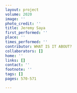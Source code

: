 ```yaml
---
layout: project
volume: 2020
image: ''
photo_credit: ''
title: Jeremy Saya
first_performed: ''
place: ''
times_performed: ''
contributor: WHAT IS IT ABOUT?
collaborators: []
home: ''
links: []
contact: ''
footnote: ''
tags: []
pages: 570-571

---
```




